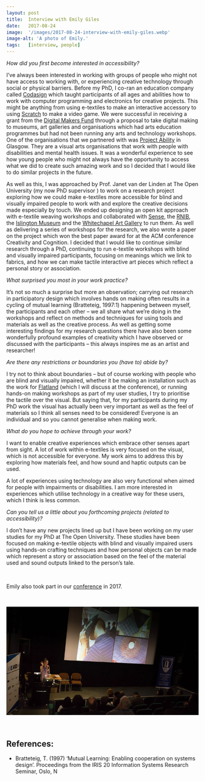 ```yaml
---
layout: post
title:  Interview with Emily Giles
date:   2017-08-24
image:  '/images/2017-08-24-interview-with-emily-giles.webp'
image-alt: 'A photo of Emily.'
tags:   [interview, people]
---
```


*How did you first become interested in accessibility?*

I’ve always been interested in working with groups of people who might not have access to working with, or experiencing creative technology through social or physical barriers. Before my PhD, I co-ran an education company called [Codasign](http://www.codasign.com/) which taught participants of all ages and abilities how to work with computer programming and electronics for creative projects. This might be anything from using e-textiles to make an interactive accessory to using [Scratch](https://scratch.mit.edu/) to make a video game. We were successful in receiving a grant from the [Digital Makers Fund](https://www.nesta.org.uk/project/digital-makers/) through a proposal to take digital making to museums, art galleries and organisations which had arts education programmes but had not been running any arts and technology workshops. One of the organisations that we partnered with was [Project Ability](https://www.project-ability.co.uk/) in Glasgow. They are a visual arts organisations that work with people with disabilities and mental health issues. It was a wonderful experience to see how young people who might not always have the opportunity to access what we did to create such amazing work and so I decided that I would like to do similar projects in the future.

As well as this, I was approached by Prof. Janet van der Linden at The Open University (my now PhD supervisor ) to work on a research project exploring how we could make e-textiles more accessible for blind and visually impaired people to work with and explore the creative decisions made especially by touch. We ended up designing an open kit approach with e-textile weaving workshops and collaborated with [Sense](https://www.sense.org.uk/), the [RNIB](https://www.rnib.org.uk/), the [Islington Museum](https://www.islington.gov.uk/libraries-arts-and-heritage/heritage/islington-museum) and the [Whitechapel Art Gallery](https://www.whitechapelgallery.org/) to run them. As well as delivering a series of workshops for the research, we also wrote a paper on the project which won the best paper award for at the ACM conference Creativity and Cognition. I decided that I would like to continue similar research through a PhD, continuing to run e-textile workshops with blind and visually impaired participants, focusing on meanings which we link to fabrics, and how we can make tactile interactive art pieces which reflect a personal story or association.

*What surprised you most in your work practice?*

It’s not so much a surprise but more an observation; carrying out research in participatory design which involves hands on making often results in a cycling of mutual learning (Bratteteig, 1997:1) happening between myself, the participants and each other – we all share what we’re doing in the workshops and reflect on methods and techniques for using tools and materials as well as the creative process. As well as getting some interesting findings for my research questions there have also been some wonderfully profound examples of creativity which I have observed or discussed with the participants – this always inspires me as an artist and researcher!

*Are there any restrictions or boundaries you (have to) abide by?*

I try not to think about boundaries – but of course working with people who are blind and visually impaired, whether it be making an installation such as the work for [Flatland](http://flatland.org.uk/) (which I will discuss at the conference), or running hands-on making workshops as part of my user studies, I try to prioritise the tactile over the visual. But saying that, for my participants during my PhD work the visual has actually been very important as well as the feel of materials so I think all senses need to be considered! Everyone is an individual and so you cannot generalise when making work.

*What do you hope to achieve through your work?*

I want to enable creative experiences which embrace other senses apart from sight. A lot of work within e-textiles is very focused on the visual, which is not accessible for everyone. My work aims to address this by exploring how materials feel, and how sound and haptic outputs can be used.

A lot of experiences using technology are also very functional when aimed for people with impairments or disabilities. I am more interested in experiences which utilise technology in a creative way for these users, which I think is less common.

*Can you tell us a little about you forthcoming projects (related to accessibility)?*

I don’t have any new projects lined up but I have been working on my user studies for my PhD at The Open University. These studies have been focused on making e-textile objects with blind and visually impaired users using hands-on crafting techniques and how personal objects can be made which represent a story or association based on the feel of the material used and sound outputs linked to the person’s tale.

<br>

Emily also took part in our [conference](conference-on-accessibility-in-film-television-and-interactive-media) in 2017.

<br>

![Emily presenting](../images/2017-08-24-interview-with-emily-giles-conference.webp)

<br>

## References:

- Bratteteig, T. (1997) ‘Mutual Learning: Enabling cooperation on systems design’. Proceedings from the IRIS 20 Information Systems Research Seminar, Oslo, N 